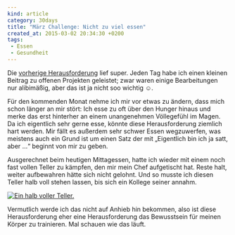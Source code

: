 ```yaml
---
kind: article
category: 30days
title: "März Challenge: Nicht zu viel essen"
created_at: 2015-03-02 20:34:30 +0200
tags:
 - Essen
 - Gesundheit
---
```


Die [vorherige Herausforderung][februar] lief super. Jeden Tag habe ich einen
kleinen Beitrag zu offenen Projekten geleistet; zwar waren einige Bearbeitungen
nur alibimäßig, aber das ist ja nicht soo wichtig ☺.

Für den kommenden Monat nehme ich mir vor etwas zu ändern, dass mich schon
länger an mir stört: Ich esse zu oft über den Hunger hinaus und merke das erst
hinterher an einem unangenehmen Völlegefühl im Magen. Da ich eigentlich sehr
gerne esse, könnte diese Herausforderung ziemlich hart werden. Mir fällt es
außerdem sehr schwer Essen wegzuwerfen, was meistens auch ein Grund ist um
einen Satz der mit „Eigentlich bin ich ja satt, aber …“ beginnt von mir zu
geben.

Ausgerechnet beim heutigen Mittagessen, hatte ich wieder mit einem noch fast
vollen Teller zu kämpfen, den mir mein Chef aufgetischt hat. Reste halt, weiter
aufbewahren hätte sich nicht gelohnt. Und so musste ich diesen Teller halb voll
stehen lassen, bis sich ein Kollege seiner annahm.

[![Ein halb voller Teller.][halb voll]][halb voll]

Vermutlich werde ich das nicht auf Anhieb hin bekommen, also ist diese
Herausforderung eher eine Herausforderung das Bewusstsein für meinen Körper zu
trainieren. Mal schauen wie das läuft.


[februar]: http://plasisent.org/2015/freundlicher-januar-und-aktiver-februar/

[halb voll]: /assets/images/halb-voller-teller.jpg
  "Diese Mahlzeit konnte ich leider nicht vollständig verzehren."
